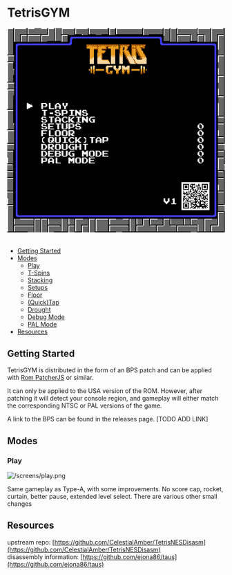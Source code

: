 
# TetrisGYM

<div align="center">
    <img src="./screens/menu.png" alt="Menuscreen">
    <br>
</div>
<br>

* [Getting Started](#guide)
* [Modes](#modes)
    * [Play](#play)
    * [T-Spins](#tspins)
    * [Stacking](#stacking)
    * [Setups](#setups)
    * [Floor](#floor)
    * [(Quick)Tap](#tap)
    * [Drought](#drought)
    * [Debug Mode](#debug)
    * [PAL Mode](#pal)
* [Resources](#resources)

## Getting Started

TetrisGYM is distributed in the form of an BPS patch and can be applied with [Rom PatcherJS](https://www.romhacking.net/patch/) or similar.

It can only be applied to the USA version of the ROM. However, after patching it will detect your console region, and gameplay will either match the corresponding NTSC or PAL versions of the game.

A link to the BPS can be found in the releases page. [TODO ADD LINK]

## Modes

### Play

![/screens/play.png](Play)

Same gameplay as Type-A, with some improvements. No score cap, rocket, curtain, better pause, extended level select. There are various other small changes

## Resources

upstream repo: [https://github.com/CelestialAmber/TetrisNESDisasm](https://github.com/CelestialAmber/TetrisNESDisasm)  
disassembly information: [https://github.com/ejona86/taus](https://github.com/ejona86/taus)

